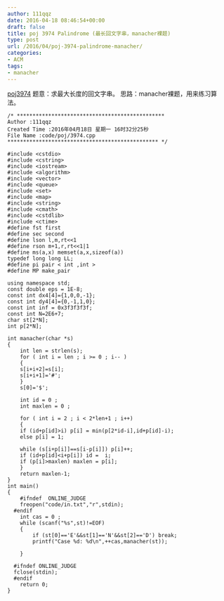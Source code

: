 ```yaml
---
author: 111qqz
date: 2016-04-18 08:46:54+00:00
draft: false
title: poj 3974 Palindrome (最长回文字串，manacher裸题)
type: post
url: /2016/04/poj-3974-palindrome-manacher/
categories:
- ACM
tags:
- manacher
---
```


[poj3974](http://poj.org/problem?id=3974)
题意：求最大长度的回文字串。
思路：manacher裸题，用来练习算法。 
 

    
    /* ***********************************************
    Author :111qqz
    Created Time :2016年04月18日 星期一 16时32分25秒
    File Name :code/poj/3974.cpp
    ************************************************ */
    
    #include <cstdio>
    #include <cstring>
    #include <iostream>
    #include <algorithm>
    #include <vector>
    #include <queue>
    #include <set>
    #include <map>
    #include <string>
    #include <cmath>
    #include <cstdlib>
    #include <ctime>
    #define fst first
    #define sec second
    #define lson l,m,rt<<1
    #define rson m+1,r,rt<<1|1
    #define ms(a,x) memset(a,x,sizeof(a))
    typedef long long LL;
    #define pi pair < int ,int >
    #define MP make_pair
    
    using namespace std;
    const double eps = 1E-8;
    const int dx4[4]={1,0,0,-1};
    const int dy4[4]={0,-1,1,0};
    const int inf = 0x3f3f3f3f;
    const int N=2E6+7;
    char st[2*N];
    int p[2*N];
    
    int manacher(char *s)
    {
        int len = strlen(s);
        for ( int i = len ; i >= 0 ; i-- )
        {
    	s[i+i+2]=s[i];
    	s[i+i+1]='#';
        }
        s[0]='$';
    
        int id = 0 ;
        int maxlen = 0 ;
    
        for ( int i = 2 ; i < 2*len+1 ; i++)
        {
    	if (id+p[id]>i) p[i] = min(p[2*id-i],id+p[id]-i);
    	else p[i] = 1;
    	
    	while (s[i+p[i]]==s[i-p[i]]) p[i]++;
    	if (id+p[id]<i+p[i]) id =  i;
    	if (p[i]>maxlen) maxlen = p[i];
        }
        return maxlen-1;
    }
    int main()
    {
    	#ifndef  ONLINE_JUDGE 
    	freopen("code/in.txt","r",stdin);
      #endif
    	int cas = 0 ;
    	while (scanf("%s",st)!=EOF)
    	{
    	    if (st[0]=='E'&&st[1]=='N'&&st[2]=='D') break;
    	    printf("Case %d: %d\n",++cas,manacher(st));
    
    	}
    
      #ifndef ONLINE_JUDGE  
      fclose(stdin);
      #endif
        return 0;
    }
    




